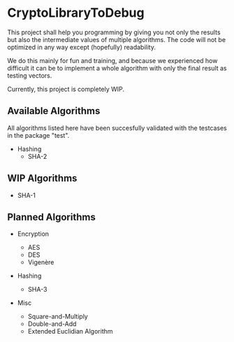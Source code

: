 # CryptoLibraryToDebug

This project shall help you programming by giving you not only the results but also the intermediate values of multiple algorithms.
The code will not be optimized in any way except (hopefully) readability.

We do this mainly for fun and training, and because we experienced how difficult it can be
to implement a whole algorithm with only the final result as testing vectors.

Currently, this project is completely WIP.

## Available Algorithms

All algorithms listed here have been succesfully validated with the testcases in the package "test".

* Hashing
	* SHA-2

## WIP Algorithms

* SHA-1

## Planned Algorithms

* Encryption
	* AES
	* DES
	* Vigenère

* Hashing
	* SHA-3

* Misc
	* Square-and-Multiply
	* Double-and-Add
	* Extended Euclidian Algorithm
